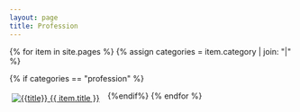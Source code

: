 ```yaml
---
layout: page
title: Profession
---
```


{% for item in site.pages %}
{% assign categories = item.category | join: "|" %}

{% if categories == "profession" %}
<div style="padding: 4px; float:left; width: 33%"><a title="{{title}}" href="{{ item.url }}"><img alt="{{title}}" src="{{ item.image }}"> {{ item.title }}</a></div>
{%endif%}
{% endfor %}
